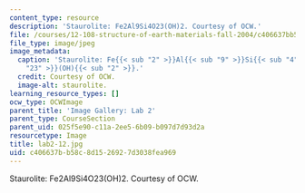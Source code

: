 ```yaml
---
content_type: resource
description: 'Staurolite: Fe2Al9Si4O23(OH)2. Courtesy of OCW.'
file: /courses/12-108-structure-of-earth-materials-fall-2004/c406637bb58c8d1526927d3038fea969_lab2-12.jpg
file_type: image/jpeg
image_metadata:
  caption: 'Staurolite: Fe{{< sub "2" >}}Al{{< sub "9" >}}Si{{< sub "4" >}}O{{< sub
    "23" >}}(OH){{< sub "2" >}}.'
  credit: Courtesy of OCW.
  image-alt: staurolite.
learning_resource_types: []
ocw_type: OCWImage
parent_title: 'Image Gallery: Lab 2'
parent_type: CourseSection
parent_uid: 025f5e90-c11a-2ee5-6b09-b097d7d93d2a
resourcetype: Image
title: lab2-12.jpg
uid: c406637b-b58c-8d15-2692-7d3038fea969
---
```

Staurolite: Fe2Al9Si4O23(OH)2. Courtesy of OCW.

